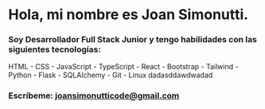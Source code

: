 # Hola, mi nombre es **Joan Simonutti**.

### **Soy Desarrollador Full Stack Junior** y tengo habilidades con las siguientes tecnologías:
HTML - CSS - JavaScript - TypeScript - React - Bootstrap - Tailwind - Python - Flask -
SQLAlchemy - Git - Linux dadasddawdwadad
### **Escríbeme:** [joansimonutticode@gmail.com](mailto:joansimonutticode@gmail.com)

